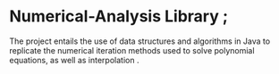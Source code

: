 # Numerical-Analysis Library  ; 
The project entails the use of data structures and algorithms in Java to replicate the numerical iteration methods used to solve polynomial equations, as well as interpolation .
